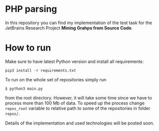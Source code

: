 # PHP parsing
In this repository you can find my implementation of the test task for the JetBrains Research Project **Mining Grahps from Source Code**.

# How to run
Make sure to have latest Python version and install all requirements:
```
pip3 install -r requirements.txt
```
To run on the whole set of repositories simply run
```
$ python3 main.py 
```
from the root directory.
However, it will take some time since we have to process more than 100 Mb of data. To speed up the process change `repos_root` variable to relative path to some of the repositories in folder `repos/`.

Details of the implementation and used technologies will be posted soon.